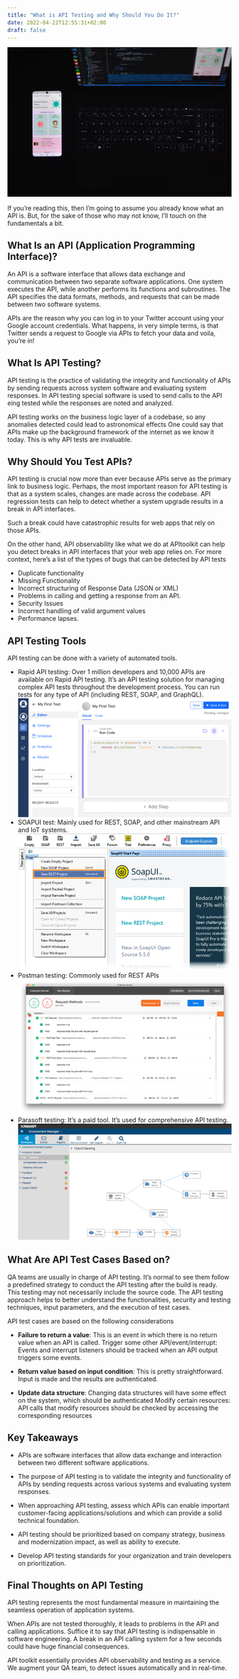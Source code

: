 ```yaml
---
title: "What is API Testing and Why Should You Do It?"
date: 2022-04-22T12:55:31+02:00
draft: false 
---
```


![A phone and a laptop showing code](./image3.jpg "Photo by Fahim Muntashir on Unsplash")


If you’re reading this, then I’m going to assume you already know what an API is. But, for the sake of those who may not know, I’ll touch on the fundamentals a bit.

## What Is an API (Application Programming Interface)?
An API is a software interface that allows data exchange and communication between two separate software applications. One system executes the API, while another performs its functions and subroutines. The API specifies the data formats, methods, and requests that can be made between two software systems.

APIs are the reason why you can log in to your Twitter account using your Google account credentials. What happens, in very simple terms, is that Twitter sends a request to Google via APIs to fetch your data and voila, you’re in!

## What Is API Testing?
API testing is the practice of validating the integrity and functionality of APIs by sending requests across system software and evaluating system responses. In API testing special software is used to send calls to the API eing tested while the responses are noted and analyzed. 

API testing works on the business logic layer of a codebase, so any anomalies detected could lead to astronomical effects
One could say that APIs make up the background framework of the internet as we know it today. This is why API tests are invaluable.

## Why Should You Test APIs?
API testing is crucial now more than ever because APIs serve as the primary link to business logic. Perhaps, the most important reason for API testing is that as a system scales, changes are made across the codebase. API regression tests can help to detect whether a system upgrade results in a break in API interfaces. 

Such a break could have catastrophic results for web apps that rely on those APIs.

On the other hand, API observability like what we do at APItoolkit can help you detect breaks in API interfaces that your web app relies on. 
For more context, here’s a list of the types of bugs that can be detected by API tests

- Duplicate functionality
- Missing Functionality
- Incorrect structuring of Response Data (JSON or XML)
- Problems in calling and getting a response from an API.
- Security Issues
- Incorrect handling of valid argument values
- Performance lapses.

## API Testing Tools
API testing can be done with a variety of automated tools.

- Rapid API testing: Over 1 million developers and 10,000 APIs are available on Rapid API testing. It’s an API testing solution for managing complex API tests throughout the development process. You can run tests for any type of API (including REST, SOAP, and GraphQL).
  ![](./image4.png)
- SOAPUI test: Mainly used for REST, SOAP, and other mainstream API and IoT systems.
  ![](./image2.png)
- Postman testing: Commonly used for REST APIs
  ![](./image5.png)
- Parasoft testing: It’s a paid tool. It’s used for comprehensive API testing.
  ![](./image1.png)


## What Are API Test Cases Based on?
QA teams are usually in charge of API testing. It’s normal to see them follow a predefined strategy to conduct the API testing after the build is ready. This testing may not necessarily include the source code. The API testing approach helps to better understand the functionalities, security and testing techniques, input parameters, and the execution of test cases.

API test cases are based on the following considerations

- **Failure to return a value**: This is an event in which there is no return value when an API is called.
Trigger some other API/event/interrupt: Events and interrupt listeners should be tracked when an API output triggers some events.

- **Return value based on input condition**: This is pretty straightforward. Input is made and the results are authenticated.

- **Update data structure**: Changing data structures will have some effect on the system, which should be authenticated
Modify certain resources: API calls that modify resources should be checked by accessing the corresponding resources

## Key Takeaways 
- APIs are software interfaces that allow data exchange and interaction between two different software applications.

- The purpose of API testing is to validate the integrity and functionality of APIs by sending requests across various systems and evaluating system responses.

- When approaching API testing, assess which APIs can enable important customer-facing applications/solutions and which can provide a solid technical foundation.

- API testing should be prioritized based on company strategy, business and modernization impact, as well as ability to execute.

- Develop API testing standards for your organization and train developers on prioritization.

## Final Thoughts on API Testing 
API testing represents the most fundamental measure in maintaining the seamless operation of application systems.

When APIs are not tested thoroughly, it leads to problems in the API and calling applications. Suffice it to say that API testing is indispensable in software engineering. A break in an API calling system for a few seconds could have huge financial consequences.

API toolkit essentially provides API observability and testing as a service. We augment your QA team, to detect issues automatically and in real-time.
